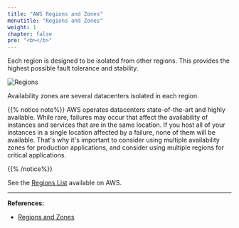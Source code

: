 ```yaml
---
title: "AWS Regions and Zones"
menutitle: "Regions and Zones"
weight: 1
chapter: false
pre: "<b></b>"
---
```



Each region is designed to be isolated from other regions. This provides the highest possible fault tolerance and stability.

![Regions](/images/aws-region2.png)

Availability zones are several datacenters isolated in each region.

{{% notice note%}}
AWS operates datacenters state-of-the-art and highly available. While rare, failures may occur that affect the availability of instances and services that are in the same location. If you host all of your instances in a single location affected by a failure, none of them will be available. That's why it's important to consider using multiple availability zones for production applications, and consider using multiple regions for critical applications.

{{% /notice%}}

See the [Regions List](https://docs.aws.amazon.com/general/latest/gr/rande.html#region-names-codes) available on AWS.

---
**References:**

- [Regions and Zones](https://docs.aws.amazon.com/AWSEC2/latest/UserGuide/using-regions-availability-zones.html#concepts-regions)
